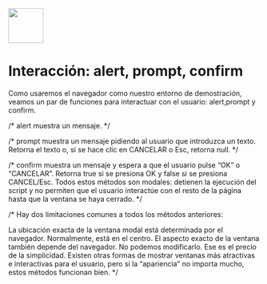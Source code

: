 <img  src='./logo.jpg' height='70px'>

# Interacción: alert, prompt, confirm

Como usaremos el navegador como nuestro entorno de demostración, veamos un par de funciones para interactuar con el usuario: alert,prompt y confirm.

/* alert
muestra un mensaje. */

/* prompt
muestra un mensaje pidiendo al usuario que introduzca un texto. Retorna el texto o, si se hace clic en CANCELAR o Esc, retorna null. */

/* confirm
muestra un mensaje y espera a que el usuario pulse “OK” o “CANCELAR”. Retorna true si se presiona OK y false si se presiona CANCEL/Esc.
Todos estos métodos son modales: detienen la ejecución del script y no permiten que el usuario interactúe con el resto de la página hasta que la ventana se haya cerrado. */

/* Hay dos limitaciones comunes a todos los métodos anteriores:

La ubicación exacta de la ventana modal está determinada por el navegador. Normalmente, está en el centro.
El aspecto exacto de la ventana también depende del navegador. No podemos modificarlo.
Ese es el precio de la simplicidad. Existen otras formas de mostrar ventanas más atractivas e interactivas para el usuario, pero si la “apariencia” no importa mucho, estos métodos funcionan bien. */